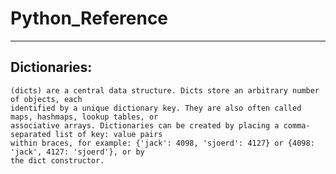 # Python_Reference
------------------

## Dictionaries:
    (dicts) are a central data structure. Dicts store an arbitrary number of objects, each 
    identified by a unique dictionary key. They are also often called maps, hashmaps, lookup tables, or 
    associative arrays. Dictionaries can be created by placing a comma-separated list of key: value pairs 
    within braces, for example: {'jack': 4098, 'sjoerd': 4127} or {4098: 'jack', 4127: 'sjoerd'}, or by 
    the dict constructor.
